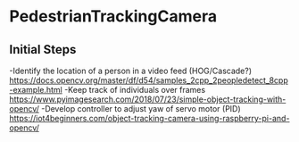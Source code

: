 # PedestrianTrackingCamera

## Initial Steps
-Identify the location of a person in a video feed (HOG/Cascade?) https://docs.opencv.org/master/df/d54/samples_2cpp_2peopledetect_8cpp-example.html
-Keep track of individuals over frames https://www.pyimagesearch.com/2018/07/23/simple-object-tracking-with-opencv/
-Develop controller to adjust yaw of servo motor (PID) https://iot4beginners.com/object-tracking-camera-using-raspberry-pi-and-opencv/

